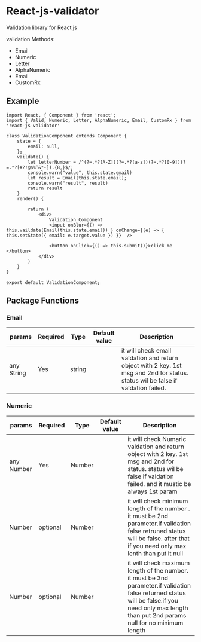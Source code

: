 # React-js-validator
Validation library for React js 

validation Methods:
+ Email
+ Numeric
+ Letter
+ AlphaNumeric
+ Email
+ CustomRx
 
 ## Example
````
import React, { Component } from 'react';
import { Valid, Numeric, Letter, AlphaNumeric, Email, CustomRx } from 'react-js-validator'

class ValidationComponent extends Component {
    state = {
        email: null,
    };
    vaildate() {
        let letterNumber = /^(?=.*?[A-Z])(?=.*?[a-z])(?=.*?[0-9])(?=.*?[#?!@$%^&*-]).{8,}$/;
        console.warn("value", this.state.email)
        let result = Email(this.state.email);
        console.warn("result", result)
        return result
    }
    render() {

        return (
            <div>
                Validation Component
                <input onBlur={() => this.vaildate(Email(this.state.email)) } onChange={(e) => { this.setState({ email: e.target.value }) }}  />
               
                <button onClick={() => this.submit()}>click me </button>
            </div>
        )
    }
}

export default ValidationComponent;
````

## Package Functions

### Email

| params          | Required | Type     | Default value | Description                                                                                                                  |
|-----------------|----------|----------|---------------|------------------------------------------------------------------------------------------------------------------------------|
|   any String    | Yes     | string   |               | it will check email valdation and return object with 2 key. 1st msg and 2nd for status. status wil be false if valdation failed.                                                                 |

### Numeric

| params          | Required | Type     | Default value | Description                                                                                                                  |
|-----------------|----------|----------|---------------|------------------------------------------------------------------------------------------------------------------------------|
|  any Number         | Yes     | Number   |               | it will check Numaric valdation and return object with 2 key. 1st msg and 2nd for status. status wil be false if valdation failed. and it mustic be always 1st param                                                                |
|  Number         | optional     | Number   |               | it will check minimum length of the number . it must be 2nd parameter.if validation false retruned status will be false. after that if you need only max lenth than put it null
|  Number         | optional     | Number   |               | it will check maximum length of the number. it must be 3nd parameter.if validation false returned status will be false.if you need only max length than put 2nd params null for no minimum length    |


